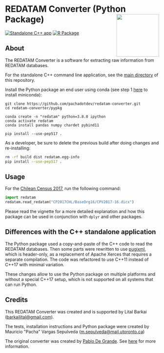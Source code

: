 # REDATAM Converter (Python Package) <img src="man/figures/logo.svg" align="right" height="139" alt="" />

[![Standalone C++ app](https://github.com/pachadotdev/redatam-converter/actions/workflows/build-cpp.yml/badge.svg)](https://github.com/pachadotdev/redatam-converter/actions/workflows/build-cpp.yml)
[![R Package](https://github.com/pachadotdev/redatam-converter/actions/workflows/build-rpkg.yml/badge.svg)](https://github.com/pachadotdev/redatam-converter/actions/workflows/build-rpkg.yml)

## About

The REDATAM Converter is a software for extracting raw information from REDATAM databases.

For the standalone C++ command line application, see the [main directory](https://github.com/pachadotdev/redatam-converter/) of this repository.

Install the Python package an end user using conda (see step 1 [here](https://github.com/pachadotdev/my-python-journey/) to install miniconda):

```
git clone https://github.com/pachadotdev/redatam-converter.git
cd redatam-converter/pypkg

conda create -n "redatam" python=3.8.0 ipython
conda activate redatam
conda install pandas numpy chardet pybind11

pip install --use-pep517 .
```

As a developer, be sure to delete the previous build after doing changes and re-installing:

```bash
rm -rf build dist redatam.egg-info
pip install --use-pep517 .
```

## Usage

For the [Chilean Census 2017](https://redatam.org/cdr/descargas/censos/poblacion/CP2017CHL.zip), run the following command:

```python
import redatam
redatam.read_redatam("CP2017CHL/BaseOrg16/CPV2017-16.dicx")
```

Please read the vignette for a more detailed explanation and how this package can be used in conjunction with `dplyr` and other packages.

## Differences with the C++ standalone application

The Python package used a copy-and-paste of the C++ code to read the REDATAM databases. Then some parts were rewritten to use [pugixml](https://github.com/zeux/pugixml), which is header-only, as a replacement of Apache Xerces that requires a separate compilation. The code was refactored to use C++11 instead of C++17 with minimal variation.

These changes allow to use the Python package on multiple platforms and without a special C++17 setup, which is not supported on all systems that can run Python.

## Credits

This REDATAM Converter was created and is supported by Lital Barkai (barkailital@gmail.com).

The tests, installation instructions and Python package were created by Mauricio "Pacha" Vargas Sepulveda (m.sepulveda@mail.utoronto.ca)

The original converter was created by [Pablo De Grande](https://github.com/discontinuos). See [here](https://www.scielo.org.mx/scielo.php?script=sci_arttext&pid=S0186-72102016000300811) for more information.
